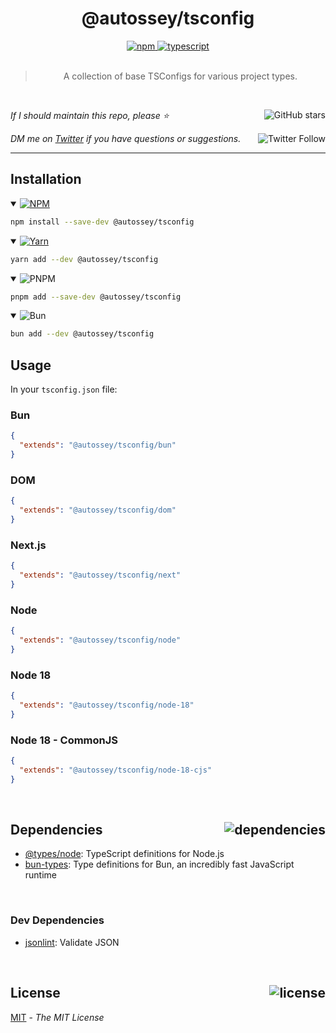 <!--BEGIN HEADER-->
<div align="center">
  <h1>@autossey/tsconfig</h1>
  <a href="https://npmjs.com/package/@autossey/tsconfig">
    <img alt="npm" src="https://img.shields.io/npm/v/@autossey/tsconfig.svg">
  </a>
  <a href="https://github.com/AutosseyAI/tsconfig">
    <img alt="typescript" src="https://img.shields.io/github/languages/top/AutosseyAI/tsconfig.svg">
  </a>
</div>

<br />

<blockquote align="center">A collection of base TSConfigs for various project types.</blockquote>

<br />

_If I should maintain this repo, please ⭐️_
<a href="https://github.com/AutosseyAI/tsconfig">
  <img align="right" alt="GitHub stars" src="https://img.shields.io/github/stars/AutosseyAI/tsconfig?label=%E2%AD%90%EF%B8%8F&style=social">
</a>

_DM me on [Twitter](https://twitter.com/bconnorwhite) if you have questions or suggestions._
<a href="https://twitter.com/bconnorwhite">
  <img align="right" alt="Twitter Follow" src="https://img.shields.io/twitter/url?label=%40bconnorwhite&style=social&url=https%3A%2F%2Ftwitter.com%2Fbconnorwhite">
</a>

---
<!--END HEADER-->

## Installation

<details open>
  <summary>
    <a href="https://www.npmjs.com/package/@autossey/tsconfig">
      <img src="https://img.shields.io/badge/npm-CB3837?logo=npm&logoColor=white" alt="NPM" />
    </a>
  </summary>

```sh
npm install --save-dev @autossey/tsconfig
```

</details>

<details open>
  <summary>
    <a href="https://yarnpkg.com/package/@autossey/tsconfig">
      <img src="https://img.shields.io/badge/yarn-2C8EBB?logo=yarn&logoColor=white" alt="Yarn" />
    </a>
  </summary>

```sh
yarn add --dev @autossey/tsconfig
```

</details>

<details open>
  <summary>
    <img src="https://img.shields.io/badge/pnpm-F69220?logo=pnpm&logoColor=white" alt="PNPM" />
  </summary>

```sh
pnpm add --save-dev @autossey/tsconfig
```

</details>

<details open>
  <summary>
    <img src="https://img.shields.io/badge/bun-EE81C3?logo=bun&logoColor=white" alt="Bun" />
  </summary>

```sh
bun add --dev @autossey/tsconfig
```

</details>

## Usage

In your `tsconfig.json` file:

### Bun
```json
{
  "extends": "@autossey/tsconfig/bun"
}
```

### DOM
```json
{
  "extends": "@autossey/tsconfig/dom"
}
```

### Next.js
```json
{
  "extends": "@autossey/tsconfig/next"
}
```

### Node
```json
{
  "extends": "@autossey/tsconfig/node"
}
```

### Node 18
```json
{
  "extends": "@autossey/tsconfig/node-18"
}
```

### Node 18 - CommonJS
```json
{
  "extends": "@autossey/tsconfig/node-18-cjs"
}
```

<!--BEGIN FOOTER-->

<br />

<h2>Dependencies<a href="https://www.npmjs.com/package/@autossey/tsconfig?activeTab=dependencies"><img align="right" alt="dependencies" src="https://img.shields.io/librariesio/release/npm/@autossey/tsconfig.svg"></a></h2>

- [@types/node](https://www.npmjs.com/package/@types/node): TypeScript definitions for Node.js
- [bun-types](https://www.npmjs.com/package/bun-types): Type definitions for Bun, an incredibly fast JavaScript runtime

<br />

<h3>Dev Dependencies</h3>

- [jsonlint](https://www.npmjs.com/package/jsonlint): Validate JSON

<br />

<h2>License <a href="https://opensource.org/licenses/MIT"><img align="right" alt="license" src="https://img.shields.io/npm/l/@autossey/tsconfig.svg"></a></h2>

[MIT](https://opensource.org/licenses/MIT) - _The MIT License_
<!--END FOOTER-->
